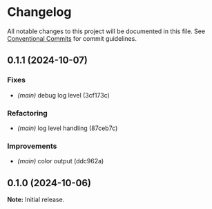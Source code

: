# Changelog

All notable changes to this project will be documented in this file. See [Conventional Commits](https://conventionalcommits.org) for commit guidelines.

## 0.1.1 (2024-10-07)

### Fixes

- *(main)* debug log level (3cf173c)

### Refactoring

- *(main)* log level handling (87ceb7c)

### Improvements

- *(main)* color output (ddc962a)

## 0.1.0 (2024-10-06)

**Note:** Initial release.
